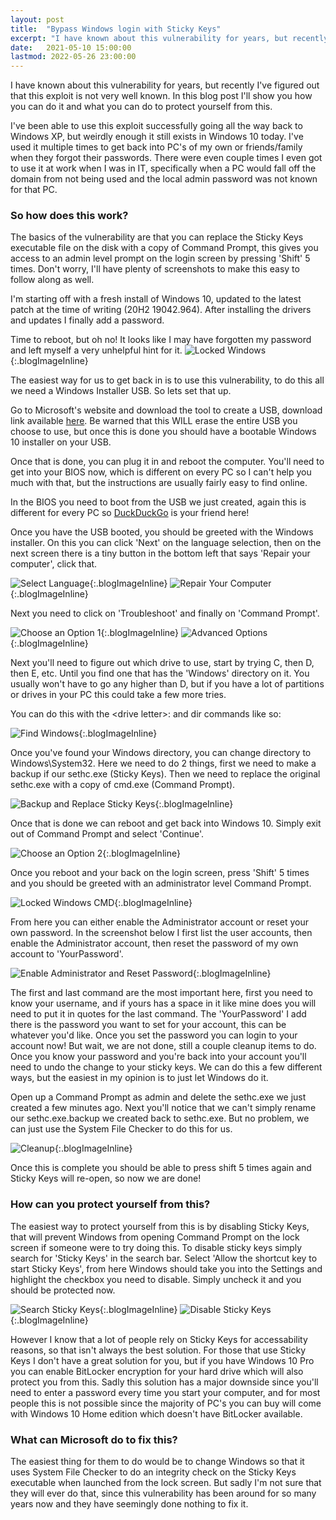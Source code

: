 ```yaml
---
layout: post
title:  "Bypass Windows login with Sticky Keys"
excerpt: "I have known about this vulnerability for years, but recently I've figured out that this exploit is not very well known."
date:   2021-05-10 15:00:00
lastmod: 2022-05-26 23:00:00
---
```


I have known about this vulnerability for years, but recently I've figured out that this exploit is not very well known. In this blog post I'll show you how you can do it and what you can do to protect yourself from this.

I've been able to use this exploit successfully going all the way back to Windows XP, but weirdly enough it still exists in Windows 10 today. I've used it multiple times to get back into PC's of my own or friends/family when they forgot their passwords. There were even couple times I even got to use it at work when I was in IT, specifically when a PC would fall off the domain from not being used and the local admin password was not known for that PC.

### So how does this work? 
The basics of the vulnerability are that you can replace the Sticky Keys executable file on the disk with a copy of Command Prompt, this gives you access to an admin level prompt on the login screen by pressing 'Shift' 5 times. Don't worry, I'll have plenty of screenshots to make this easy to follow along as well.

I'm starting off with a fresh install of Windows 10, updated to the latest patch at the time of writing (20H2 19042.964). After installing the drivers and updates I finally add a password.

Time to reboot, but oh no! It looks like I may have forgotten my password and left myself a very unhelpful hint for it.
![Locked Windows](/images/blog/2021-05-10-bypass-windows-login-with-sticky-keys/LockedWindows.png "Locked Windows"){:.blogImageInline}

The easiest way for us to get back in is to use this vulnerability, to do this all we need a Windows Installer USB. So lets set that up.

Go to Microsoft's website and download the tool to create a USB, download link available [here](https://www.microsoft.com/en-us/software-download/windows10). Be warned that this WILL erase the entire USB you choose to use, but once this is done you should have a bootable Windows 10 installer on your USB.

Once that is done, you can plug it in and reboot the computer. You'll need to get into your BIOS now, which is different on every PC so I can't help you much with that, but the instructions are usually fairly easy to find online.

In the BIOS you need to boot from the USB we just created, again this is different for every PC so [DuckDuckGo](https://duckduckgo.com) is your friend here!

Once you have the USB booted, you should be greeted with the Windows installer. On this you can click 'Next' on the language selection, then on the next screen there is a tiny button in the bottom left that says 'Repair your computer', click that. 

![Select Language](/images/blog/2021-05-10-bypass-windows-login-with-sticky-keys/SelectLanguage.png "Select Language"){:.blogImageInline}
![Repair Your Computer](/images/blog/2021-05-10-bypass-windows-login-with-sticky-keys/RepairYourComputer.png "Repair Your Computer"){:.blogImageInline}

Next you need to click on 'Troubleshoot' and finally on 'Command Prompt'.

![Choose an Option 1](/images/blog/2021-05-10-bypass-windows-login-with-sticky-keys/ChooseAnOption1.png "Choose an Option 1"){:.blogImageInline}
![Advanced Options](/images/blog/2021-05-10-bypass-windows-login-with-sticky-keys/AdvancedOptions.png "Advanced  Options"){:.blogImageInline}


Next you'll need to figure out which drive to use, start by trying C, then D, then E, etc. Until you find one that has the 'Windows' directory on it. You usually won't have to go any higher than D, but if you have a lot of partitions or drives in your PC this could take a few more tries.

You can do this with the <inline-code>&lt;drive letter&gt;:</inline-code> and <inline-code>dir</inline-code> commands like so:

![Find Windows](/images/blog/2021-05-10-bypass-windows-login-with-sticky-keys/FindWindows.png "Find Windows"){:.blogImageInline}

Once you've found your Windows directory, you can change directory to <inline-code>Windows\System32</inline-code>. Here we need to do 2 things, first we need to make a backup if our <inline-code>sethc.exe</inline-code> (Sticky Keys). Then we need to replace the original <inline-code>sethc.exe</inline-code> with a copy of <inline-code>cmd.exe</inline-code> (Command Prompt).

![Backup and Replace Sticky Keys](/images/blog/2021-05-10-bypass-windows-login-with-sticky-keys/BackupAndReplaceStickyKeys.png "Backup and Replace Sticky Keys"){:.blogImageInline}

Once that is done we can reboot and get back into Windows 10. Simply exit out of Command Prompt and select 'Continue'.

![Choose an Option 2](/images/blog/2021-05-10-bypass-windows-login-with-sticky-keys/ChooseAnOption2.png "Choose an Option 2"){:.blogImageInline}

Once you reboot and your back on the login screen, press 'Shift' 5 times and you should be greeted with an administrator level Command Prompt.

![Locked Windows CMD](/images/blog/2021-05-10-bypass-windows-login-with-sticky-keys/LockedWindowsCmd.png "Locked Windows CMD"){:.blogImageInline}

From here you can either enable the Administrator account or reset your own password. In the screenshot below I first list the user accounts, then enable the Administrator account, then reset the password of my own account to 'YourPassword'. 

![Enable Administrator and Reset Password](/images/blog/2021-05-10-bypass-windows-login-with-sticky-keys/EnableAdministratorAndResetPassword.png "Enable Administrator and Reset Password"){:.blogImageInline}

The first and last command are the most important here, first you need to know your username, and if yours has a space in it like mine does you will need to put it in quotes for the last command. The 'YourPassword' I add there is the password you want to set for your account, this can be whatever you'd like. Once you set the password you can login to your account now! But wait, we are not done, still a couple cleanup items to do. Once you know your password and you're back into your account you'll need to undo the change to your sticky keys. We can do this a few different ways, but the easiest in my opinion is to just let Windows do it.

Open up a Command Prompt as admin and delete the <inline-code>sethc.exe</inline-code> we just created a few minutes ago. Next you'll notice that we can't simply rename our <inline-code>sethc.exe.backup</inline-code> we created back to <inline-code>sethc.exe</inline-code>. But no problem, we can just use the System File Checker to do this for us. 

![Cleanup](/images/blog/2021-05-10-bypass-windows-login-with-sticky-keys/Cleanup.png "Cleanup"){:.blogImageInline}

Once this is complete you should be able to press shift 5 times again and Sticky Keys will re-open, so now we are done!

### How can you protect yourself from this?
The easiest way to protect yourself from this is by disabling Sticky Keys, that will prevent Windows from opening Command Prompt on the lock screen if someone were to try doing this. To disable sticky keys simply search for 'Sticky Keys' in the search bar. Select 'Allow the shortcut key to start Sticky Keys', from here Windows should take you into the Settings and highlight the checkbox you need to disable. Simply uncheck it and you should be protected now.

![Search Sticky Keys](/images/blog/2021-05-10-bypass-windows-login-with-sticky-keys/SearchStickyKeys.png "Search Sticky Keys"){:.blogImageInline}
![Disable Sticky Keys](/images/blog/2021-05-10-bypass-windows-login-with-sticky-keys/DisableStickyKeys.png "Disable Sticky Keys"){:.blogImageInline}

However I know that a lot of people rely on Sticky Keys for accessability reasons, so that isn't always the best solution. For those that use Sticky Keys I don't have a great solution for you, but if you have Windows 10 Pro you can enable BitLocker encryption for your hard drive which will also protect you from this. Sadly this solution has a major downside since you'll need to enter a password every time you start your computer, and for most people this is not possible since the majority of PC's you can buy will come with Windows 10 Home edition which doesn't have BitLocker available.

### What can Microsoft do to fix this?
The easiest thing for them to do would be to change Windows so that it uses System File Checker to do an integrity check on the Sticky Keys executable when launched from the lock screen. But sadly I'm not sure that they will ever do that, since this vulnerability has been around for so many years now and they have seemingly done nothing to fix it.